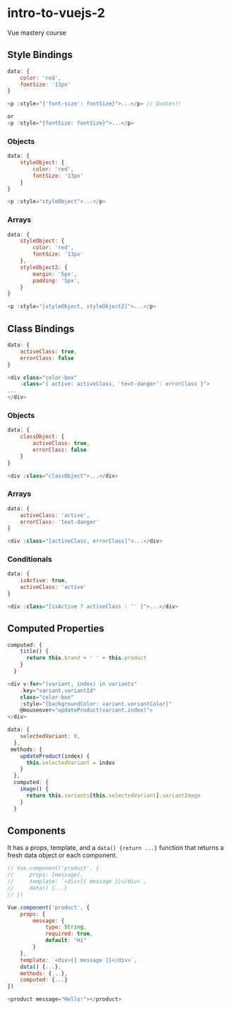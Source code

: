# intro-to-vuejs-2
Vue mastery course

## Style Bindings

```js
data: {
    color: 'red',
    fontSize: '13px'
}

<p :style="{'font-size': fontSize}">...</p> // Quotes!!

or 
<p :style="{fontSize: fontSize}">...</p>
```

### Objects

```js
data: {
    styleObject: {
        color: 'red',
        fontSize: '13px'
    }
}

<p :style="styleObject">...</p>
```

### Arrays

```js
data: {
    styleObject: {
        color: 'red',
        fontSize: '13px'
    },
    styleObject2: {
        margin: '5px',
        padding: '5px',
    }
}

<p :style="[styleObject, styleObject2]">...</p>
```

## Class Bindings

```js
data: {
    activeClass: true,
    errorClass: false
}

<div class="color-box"
    :class="{ active: activeClass, 'text-danger': errorClass }">
...
</div>
```

### Objects

```js
data: {
    classObject: {
        activeClass: true,
        errorClass: false
    }
}

<div :class="classObject">...</div>
```

### Arrays

```js
data: {
    activeClass: 'active',
    errorClass: 'text-danger'
}

<div :class="[activeClass, errorClass]">...</div>
```


### Conditionals

```js
data: {
    isActive: true,
    activeClass: 'active'
}

<div :class="[isActive ? activeClass : '' ]">...</div>
```

## Computed Properties

```js
computed: {
    title() {
      return this.brand + ' ' + this.product
    }
  }
```

```js
<div v-for="(variant, index) in variants" 
    :key="variant.variantId" 
    class="color-box"
    :style="{backgroundColor: variant.variantColor}"
    @mouseover="updateProduct(variant.index)">
</div>

data: {
    selectedVariant: 0,
  },
 methods: {
    updateProduct(index) {
      this.selectedVariant = index
    }
  },
  computed: {
    image() {
      return this.variants[this.selectedVariant].variantImage
    }
  }
  ```

  ## Components

  It has a props, template, and a `data() {return ...}` function that returns a fresh data object or each component.

```js
// Vue.component('product', {
//     props: [message],
//     template: `<div>{{ message }}</div>`,
//     data() {...}
// })

Vue.component('product', {
    props: {
        message: {
            type: String,
            required: true,
            default: "Hi"
        }
    },
    template: `<div>{{ message }}</div>`,
    data() {...},
    methods: {...},
    computed: {...}
})

<product message="Hello!"></product>
```